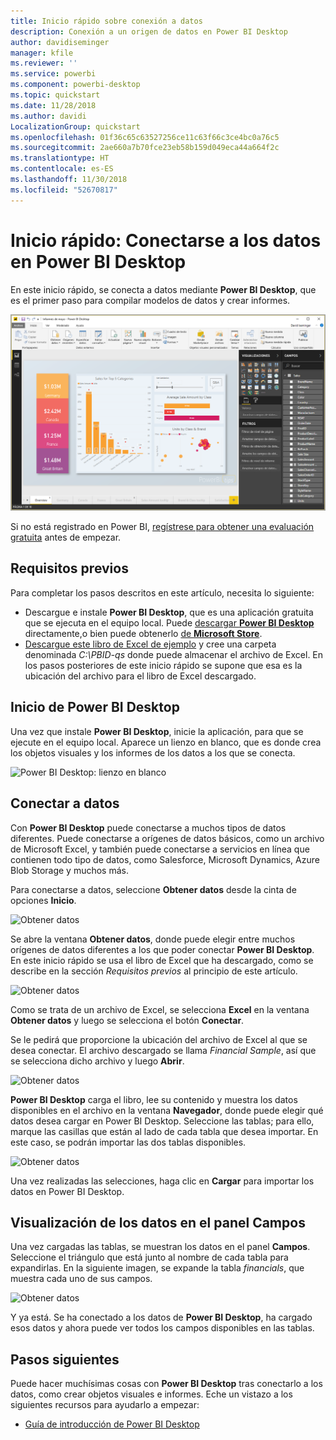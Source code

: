 ```yaml
---
title: Inicio rápido sobre conexión a datos
description: Conexión a un origen de datos en Power BI Desktop
author: davidiseminger
manager: kfile
ms.reviewer: ''
ms.service: powerbi
ms.component: powerbi-desktop
ms.topic: quickstart
ms.date: 11/28/2018
ms.author: davidi
LocalizationGroup: quickstart
ms.openlocfilehash: 01f36c65c63527256ce11c63f66c3ce4bc0a76c5
ms.sourcegitcommit: 2ae660a7b70fce23eb58b159d049eca44a664f2c
ms.translationtype: HT
ms.contentlocale: es-ES
ms.lasthandoff: 11/30/2018
ms.locfileid: "52670817"
---
```

# <a name="quickstart-connect-to-data-in-power-bi-desktop"></a>Inicio rápido: Conectarse a los datos en Power BI Desktop

En este inicio rápido, se conecta a datos mediante **Power BI Desktop**, que es el primer paso para compilar modelos de datos y crear informes.

![Power BI Desktop](media/desktop-what-is-desktop/what-is-desktop_01.png)

Si no está registrado en Power BI, [regístrese para obtener una evaluación gratuita](https://app.powerbi.com/signupredirect?pbi_source=web) antes de empezar.

## <a name="prerequisites"></a>Requisitos previos

Para completar los pasos descritos en este artículo, necesita lo siguiente:
* Descargue e instale **Power BI Desktop**, que es una aplicación gratuita que se ejecuta en el equipo local. Puede [descargar **Power BI Desktop**](https://powerbi.microsoft.com/desktop) directamente,o bien puede obtenerlo [de **Microsoft Store**](http://aka.ms/pbidesktopstore).
* [Descargue este libro de Excel de ejemplo](http://go.microsoft.com/fwlink/?LinkID=521962) y cree una carpeta denominada *C:\PBID-qs* donde puede almacenar el archivo de Excel. En los pasos posteriores de este inicio rápido se supone que esa es la ubicación del archivo para el libro de Excel descargado.

## <a name="launch-power-bi-desktop"></a>Inicio de Power BI Desktop

Una vez que instale **Power BI Desktop**, inicie la aplicación, para que se ejecute en el equipo local. Aparece un lienzo en blanco, que es donde crea los objetos visuales y los informes de los datos a los que se conecta. 

![Power BI Desktop: lienzo en blanco](media/desktop-quickstart-connect-to-data/qs-connect-data_01.png)

## <a name="connect-to-data"></a>Conectar a datos

Con **Power BI Desktop** puede conectarse a muchos tipos de datos diferentes. Puede conectarse a orígenes de datos básicos, como un archivo de Microsoft Excel, y también puede conectarse a servicios en línea que contienen todo tipo de datos, como Salesforce, Microsoft Dynamics, Azure Blob Storage y muchos más. 

Para conectarse a datos, seleccione **Obtener datos** desde la cinta de opciones **Inicio**.

![Obtener datos](media/desktop-quickstart-connect-to-data/qs-connect-data_02.png)

Se abre la ventana **Obtener datos**, donde puede elegir entre muchos orígenes de datos diferentes a los que poder conectar **Power BI Desktop**. En este inicio rápido se usa el libro de Excel que ha descargado, como se describe en la sección *Requisitos previos* al principio de este artículo. 

![Obtener datos](media/desktop-quickstart-connect-to-data/qs-connect-data_03.png)

Como se trata de un archivo de Excel, se selecciona **Excel** en la ventana **Obtener datos** y luego se selecciona el botón **Conectar**.

Se le pedirá que proporcione la ubicación del archivo de Excel al que se desea conectar. El archivo descargado se llama *Financial Sample*, así que se selecciona dicho archivo y luego **Abrir**.

![Obtener datos](media/desktop-quickstart-connect-to-data/qs-connect-data_04.png)

**Power BI Desktop** carga el libro, lee su contenido y muestra los datos disponibles en el archivo en la ventana **Navegador**, donde puede elegir qué datos desea cargar en Power BI Desktop. Seleccione las tablas; para ello, marque las casillas que están al lado de cada tabla que desea importar. En este caso, se podrán importar las dos tablas disponibles.

![Obtener datos](media/desktop-quickstart-connect-to-data/qs-connect-data_05.png)

Una vez realizadas las selecciones, haga clic en **Cargar** para importar los datos en Power BI Desktop.

## <a name="view-data-in-the-fields-pane"></a>Visualización de los datos en el panel Campos

Una vez cargadas las tablas, se muestran los datos en el panel **Campos**. Seleccione el triángulo que está junto al nombre de cada tabla para expandirlas. En la siguiente imagen, se expande la tabla *financials*, que muestra cada uno de sus campos. 

![Obtener datos](media/desktop-quickstart-connect-to-data/qs-connect-data_06.png)

Y ya está. Se ha conectado a los datos de **Power BI Desktop**, ha cargado esos datos y ahora puede ver todos los campos disponibles en las tablas.


## <a name="next-steps"></a>Pasos siguientes
Puede hacer muchísimas cosas con **Power BI Desktop** tras conectarlo a los datos, como crear objetos visuales e informes. Eche un vistazo a los siguientes recursos para ayudarlo a empezar:

* [Guía de introducción de Power BI Desktop](desktop-getting-started.md)


